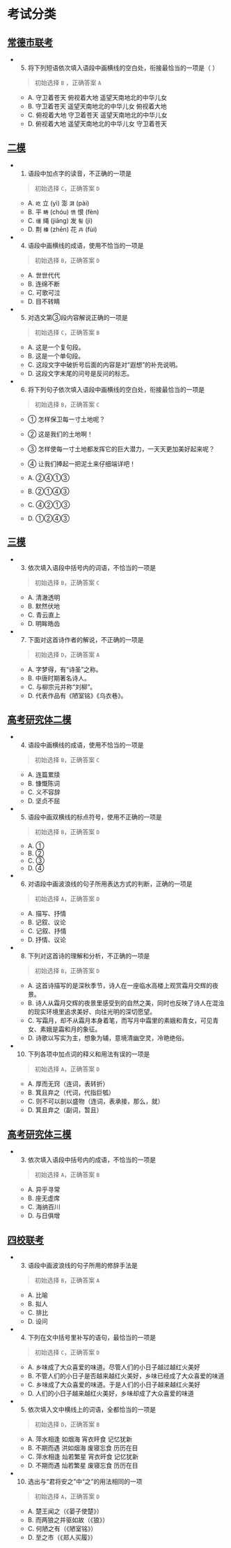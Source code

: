 
# 考试分类

## [常德市联考](../../Resource/常德市联考.pdf)   

- 5. 将下列短语依次填入语段中画横线的空白处，衔接最恰当的一项是（ ）
	> 初始选择 `B` ，正确答案 `A`
    - A. 守卫着苍天 俯视着大地 遥望天南地北的中华儿女
    - B. 守卫着苍天 遥望天南地北的中华儿女 俯视着大地
    - C. 俯视着大地 守卫着苍天 遥望天南地北的中华儿女
    - D. 俯视着大地 遥望天南地北的中华儿女 守卫着苍天
	
## [二模](../../Resource/二模.pdf)     

- 1. 语段中加点字的读音，不正确的一项是  
    > 初始选择 `C`，正确答案 `D`
    - A. `屹` 立 (yì) 澎 `湃` (pài)
    - B. 平 `畴` (chóu) `愤` 恨 (fèn)
    - C. `缰` 绳 (jiāng) 发 `髻` (jì)
    - D. 荆 `榛` (zhēn) 花 `卉` (fùi)

- 4. 语段中画横线的成语，使用不恰当的一项是  
    > 初始选择 `B`，正确答案 `D`
    - A. 世世代代
    - B. 连绵不断
    - C. 可歌可泣
    - D. 目不转睛

- 5. 对选文第③段内容解说正确的一项是  
    > 初始选择 `C`，正确答案 `B`
    - A. 这是一个复句段。
    - B. 这是一个单句段。
    - C. 这段文字中破折号后面的内容是对“遐想”的补充说明。
    - D. 这段文字末尾的问号是反问的标志。

- 6. 将下列句子依次填入语段中画横线的空白处，衔接最恰当的一项是  
    > 初始选择 `B`，正确答案 `C`
    - ① 怎样保卫每一寸土地呢？
    - ② 这是我们的土地啊！
    - ③ 怎样使每一寸土地都发挥它的巨大潜力，一天天更加美好起来呢？
    - ④ 让我们捧起一把泥土来仔细端详吧！

    - A. ②④①③
    - B. ②①④③
    - C. ④②①③
    - D. ①②④③

## [三模](../../Resource/三模.pdf)     

- 3. 依次填入语段中括号内的词语，不恰当的一项是  
    > 初始选择 `B`，正确答案 `C`
    - A. 清澈透明
    - B. 默然伏地
    - C. 青云直上
    - D. 明眸皓齿

- 7. 下面对这首诗作者的解说，不正确的一项是  
    > 初始选择 `D`，正确答案 `A`
    - A. 字梦得，有“诗圣”之称。
    - B. 中唐时期著名诗人。
    - C. 与柳宗元并称“刘柳”。
    - D. 代表作品有《陋室铭》《乌衣巷》。

## [高考研究体二模](../../Resource/高考研究体二模.pdf) 

- 4. 语段中画横线的成语，使用不恰当的一项是  
    > 初始选择 `B`，正确答案 `C`
    - A. 连篇累牍
    - B. 慷慨陈词
    - C. 义不容辞
    - D. 坚贞不屈

- 5. 语段中画双横线的标点符号，使用不正确的一项是  
    > 初始选择 `B`，正确答案 `D`
    - A. ①
    - B. ②
    - C. ③
    - D. ④

- 6. 对语段中画波浪线的句子所用表达方式的判断，正确的一项是  
    > 初始选择 `A`，正确答案 `D`
    - A. 描写、抒情
    - B. 记叙、议论
    - C. 记叙、抒情
    - D. 抒情、议论

- 8. 下列对这首诗的理解和分析，不正确的一项是  
    > 初始选择 `B`，正确答案 `D`
    - A. 这首诗描写的是深秋季节，诗人在一座临水高楼上观赏霜月交辉的夜景。
    - B. 诗人从霜月交辉的夜景里感受到的自然之美，同时也反映了诗人在混浊的现实环境里追求美好、向往光明的深切愿望。
    - C. 写霜月，却不从霜月本身着笔，而写月中霜里的素娥和青女，可见青女、素娥是霜和月的象征。
    - D. 诗歌以写实为主，想象为辅，意境清幽空灵，冷艳绝俗。

- 10. 下列各项中加点词的释义和用法有误的一项是  
    > 初始选择 `A`，正确答案 `D`
    - A. 厚而无窍（连词，表转折）
    - B. 箕且弃之（代词，代指巨瓠）
    - C. 则不可以剖以盛物（连词，表承接，那么，就）
    - D. 箕且弃之（副词，暂且）
## [高考研究体三模](../../Resource/高考研究体三模.pdf) 

- 3. 依次填入语段中括号内的成语，不恰当的一项是  
    > 初始选择 `A`，正确答案 `B`
    - A. 异乎寻常
    - B. 座无虚席
    - C. 海纳百川
    - D. 与日俱增

## [四校联考](../../Resource/四校联考.pdf)   

- 3. 语段中画波浪线的句子所用的修辞手法是  
    > 初始选择 `B`，正确答案 `A`
    - A. 比喻
    - B. 拟人
    - C. 排比
    - D. 设问

- 4. 下列在文中括号里补写的语句，最恰当的一项是  
    > 初始选择 `C`，正确答案 `D`
    - A. 乡味成了大众喜爱的味道。尽管人们的小日子越过越红火美好
    - B. 不管人们的小日子是否越来越红火美好，乡味已经成了大众喜爱的味道
    - C. 乡味成了大众喜爱的味道。于是人们的小日子越来越红火美好
    - D. 人们的小日子越来越红火美好，乡味却成了大众喜爱的味道

- 5. 依次填入文中横线上的词语，全都恰当的一项是  
    > 初始选择 `D`，正确答案 `B`
    - A. 萍水相逢 如烟海 宵衣旰食 记忆犹新
    - B. 不期而遇 洪如烟海 废寝忘食 历历在目
    - C. 萍水相逢 灿若繁星 宵衣旰食 记忆犹新
    - D. 不期而遇 灿若繁星 废寝忘食 历历在目

- 10. 选出与“君将安之”中“之”的用法相同的一项  
    > 初始选择 `A`，正确答案 `D`
    - A. 楚王闻之（《晏子使楚》）
    - B. 而两狼之并驱如故（《狼》）
    - C. 何陋之有（《陋室铭》）
    - D. 至之市（《郑人买履》）